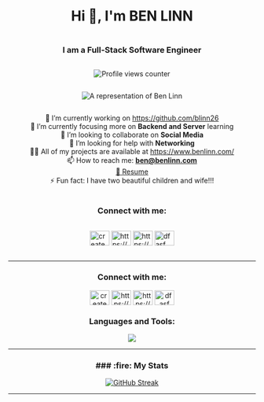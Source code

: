 <div style="display: flex; flex-direction: column; align-items: center; width: 100%;">

<h1>Hi 👋, I'm BEN LINN</h1>
<h3>I am a Full-Stack Software Engineer</h3>

<p><img src="https://komarev.com/ghpvc/?username=blinn26&label=Profile%20views&color=0e75b6&style=flat" alt="Profile views counter" /></p>
<p><img src="https://createdbybenlinn.com/Original-on-Transparent.png" alt="A representation of Ben Linn" /></p>

<ul style="list-style-type: none; padding-left: 0; text-align: center;">
    <li>🔭 I’m currently working on <a href="https://github.com/blinn26">https://github.com/blinn26</a></li>
    <li>🌱 I’m currently focusing more on <strong>Backend and Server</strong> learning</li>
    <li>👯 I’m looking to collaborate on <strong>Social Media</strong></li>
    <li>🤝 I’m looking for help with <strong>Networking</strong></li>
    <li>👨‍💻 All of my projects are available at <a href="https://www.benlinn.com/">https://www.benlinn.com/</a></li>
    <li>📫 How to reach me: <a href="mailto:ben@benlinn.com"><strong>ben@benlinn.com</strong></a></li>
    <li><a href="https://drive.google.com/file/d/14Ccn2H-iHExR72hrpMIMBIRu-OQBU7_4/view?usp=sharing">📄 Resume</a></li>
    <li>⚡ Fun fact: I have two beautiful children and wife!!!</li>
</ul>

<h3>Connect with me:</h3>
<p>
    <a href="https://twitter.com/createdbyben26" target="blank"><img src="https://raw.githubusercontent.com/rahuldkjain/github-profile-readme-generator/master/src/images/icons/Social/twitter.svg" alt="createdbyben26" height="30" width="40" /></a>
    <a href="https://linkedin.com/in/https://www.linkedin.com/in/ben-linn-coding4l/" target="blank"><img src="https://raw.githubusercontent.com/rahuldkjain/github-profile-readme-generator/master/src/images/icons/Social/linked-in-alt.svg" alt="https://www.linkedin.com/in/ben-linn-coding4l/" height="30" width="40" /></a>
    <a href="https://stackoverflow.com/users/19815254/blinn26" target="blank"><img src="https://raw.githubusercontent.com/rahuldkjain/github-profile-readme-generator/master/src/images/icons/Social/stack-overflow.svg" alt="https://stackoverflow.com/users/19815254/blinn26" height="30" width="40" /></a>
    <a href="https://medium.com/@benlinn26" target="blank"><img src="https://raw.githubusercontent.com/rahuldkjain/github-profile-readme-generator/master/src/images/icons/Social/medium.svg" alt="dfasf" height="30" width="40" /></a>
</p>

</div>




---
<h3 align="center">Connect with me:</h3>
<p align="center"><a href="https://twitter.com/createdbyben26" target="blank"><img align="center" src="https://raw.githubusercontent.com/rahuldkjain/github-profile-readme-generator/master/src/images/icons/Social/twitter.svg" alt="createdbyben26" height="30" width="40" /></a>
<a href="https://www.linkedin.com/in/ben-linn-coding4l/" target="blank"><img align="center" src="https://raw.githubusercontent.com/rahuldkjain/github-profile-readme-generator/master/src/images/icons/Social/linked-in-alt.svg" alt="https://www.linkedin.com/in/ben-linn-coding4l/" height="30" width="40" /></a>
<a href="https://stackoverflow.com/users/19815254/blinn26" target="blank"><img align="center" src="https://raw.githubusercontent.com/rahuldkjain/github-profile-readme-generator/master/src/images/icons/Social/stack-overflow.svg" alt="https://stackoverflow.com/users/19815254/blinn26" height="30" width="40" /></a>
<a href="https://medium.com/@benlinn26" target="blank"><img align="center" src="https://raw.githubusercontent.com/rahuldkjain/github-profile-readme-generator/master/src/images/icons/Social/medium.svg" alt="dfasf" height="30" width="40" /></a>
                                                        
</p>                                                              
<h3 align="center">Languages and Tools:</h3>

 <p align="center">
  <a href="https://skillicons.dev">
  <img src="https://skillicons.dev/icons?i=js,html,css,babel,figma,git,github,mongodb,postman,nodejs,nginx,react,vscode" />
 </a>
</p>

---
  <h3 align="center">### :fire: My Stats </h3>

<div align="center">
    
[![GitHub Streak](http://github-readme-streak-stats.herokuapp.com?user=blinn26&theme=ocean-gradient&hide_border=true&border_radius=5)](https://git.io/streak-stats)

</div>

___




